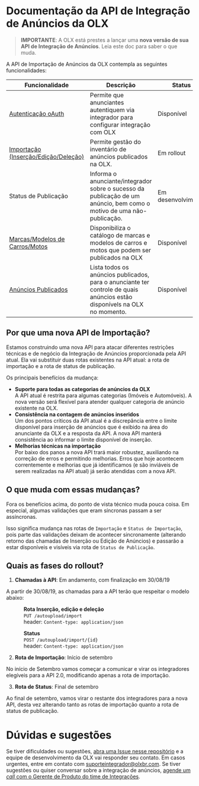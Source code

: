 # Documentação da API de Integração de Anúncios da OLX

> **IMPORTANTE**: A OLX está prestes a lançar uma **nova versão de sua API de Integração de Anúncios**. Leia este doc para saber o que muda.

A API de Importação de Anúncios da OLX contempla as seguintes funcionalidades:

| Funcionalidade                       | Descrição                                                                                                             | Status             |
|--------------------------------------|-----------------------------------------------------------------------------------------------------------------------|--------------------|
| [Autenticação oAuth](https://github.com/olxbr/ad_integration/blob/master/oauth/README.md)                   | Permite que anunciantes autentiquem via integrador para configurar integração com OLX                                 | Disponível            |
| [Importação (Inserção/Edição/Deleção)](https://github.com/olxbr/ad_integration/blob/master/api/import.md) | Permite gestão do inventário de anúncios publicados na OLX.                                                           | Em rollout         |
| Status de Publicação                 | Informa o anunciante/integrador sobre o sucesso da publicação de um anúncio, bem como o motivo de uma não-publicação. | Em desenvolvimento |
| [Marcas/Modelos de Carros/Motos](https://github.com/olxbr/ad_integration/blob/master/api/car_models.md)             | Disponibiliza o catálogo de marcas e modelos de carros e motos que podem ser publicados na OLX                                | Disponível            |
| [Anúncios Publicados](https://github.com/olxbr/ad_integration/blob/master/api/published_ads.md)       | Lista todos os anúncios publicados, para o anunciante ter controle de quais anúncios estão disponívels na OLX no momento.                         | Disponível      |


## Por que uma nova API de Importação?

Estamos construindo uma nova API para atacar diferentes restrições técnicas e de negócio da Integração de Anúncios proporcionada pela API atual. Ela vai substituir duas rotas existentes na API atual: a rota de importação e a rota de status de publicação.

Os principais benefícios da mudança:

- **Suporte para todas as categorias de anúncios da OLX**<br>
A API atual é restrita para algumas categorias (Imóveis e Automóveis). A nova versão será flexível para atender qualquer categoria de anúncio existente na OLX.
- **Consistência na contagem de anúncios inseridos**<br>
Um dos pontos críticos da API atual é a discrepância entre o limite disponível para inserção de anúncios que é exibido na área do anunciante da OLX e a resposta da API. A nova API manterá consistência ao informar o limite disponível de inserção.
- **Melhorias técnicas na importação**<br>
Por baixo dos panos a nova API trará maior robustez, auxiliando na correção de erros e permitindo melhorias. Erros que hoje acontecem correntemente e melhorias que já identificamos (e são inviáveis de serem realizadas na API atual) já serão atendidas com a nova API.


## O que muda com essas mudanças?

Fora os benefícios acima, do ponto de vista técnico muda pouca coisa. Em especial, algumas validações que eram síncronas passam a ser assíncronas. 

Isso significa mudança nas rotas de `Importação` e `Status de Importação`, pois parte das validações deixam de acontecer sincronamente (alterando retorno das chamadas de Inserção ou Edição de Anúncios) e passarão a estar disponíveis e visíveis via rota de `Status de Publicação`.


## Quais as fases do rollout?

1) **Chamadas à API**: Em andamento, com finalização em 30/08/19

A partir de 30/08/19, as chamadas para a API terão que respeitar o modelo abaixo:

&nbsp;&nbsp;&nbsp;&nbsp;&nbsp;&nbsp;&nbsp;&nbsp;&nbsp;&nbsp;&nbsp;&nbsp;**Rota Inserção, edição e deleção**<br>
&nbsp;&nbsp;&nbsp;&nbsp;&nbsp;&nbsp;&nbsp;&nbsp;&nbsp;&nbsp;&nbsp;&nbsp;`PUT /autoupload/import`<br>
&nbsp;&nbsp;&nbsp;&nbsp;&nbsp;&nbsp;&nbsp;&nbsp;&nbsp;&nbsp;&nbsp;&nbsp;header: `Content-type: application/json`

&nbsp;&nbsp;&nbsp;&nbsp;&nbsp;&nbsp;&nbsp;&nbsp;&nbsp;&nbsp;&nbsp;&nbsp;**Status**<br>
&nbsp;&nbsp;&nbsp;&nbsp;&nbsp;&nbsp;&nbsp;&nbsp;&nbsp;&nbsp;&nbsp;&nbsp;`POST /autoupload/import/{id}`<br>
&nbsp;&nbsp;&nbsp;&nbsp;&nbsp;&nbsp;&nbsp;&nbsp;&nbsp;&nbsp;&nbsp;&nbsp;header: `Content-type: application/json`

2) **Rota de Importação**: Início de setembro

No início de Setembro vamos começar a comunicar e virar os integradores elegíveis para a API 2.0, modificando apenas a rota de importação. 

3) **Rota de Status**: Final de setembro

Ao final de setembro, vamos virar o restante dos integradores para a nova API, desta vez alterando tanto as rotas de importação quanto a rota de status de publicação.


# Dúvidas e sugestões

Se tiver dificuldades ou sugestões, [abra uma Issue nesse repositório](https://github.com/olxbr/ad_integration/issues/new) e a equipe de desenvolvimento da OLX vai responder seu contato. Em casos urgentes, entre em contato com suporteintegrador@olxbr.com. Se tiver sugestões ou quiser conversar sobre a integração de anúncios, [agende um *call* com o Gerente de Produto do time de Integrações](https://calendly.com/renato-cairo-olx/papo_integracao_olx).
